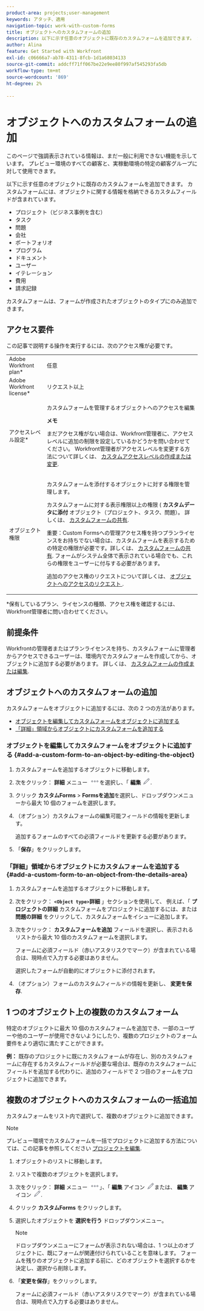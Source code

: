 ```yaml
---
product-area: projects;user-management
keywords: アタッチ、適用
navigation-topic: work-with-custom-forms
title: オブジェクトへのカスタムフォームの追加
description: 以下に示す任意のオブジェクトに既存のカスタムフォームを追加できます。 カスタムフォームには、オブジェクトに関する情報を格納できるカスタムフィールドが含まれています。
author: Alina
feature: Get Started with Workfront
exl-id: c06666a7-ab78-4311-8fcb-1d1a68034133
source-git-commit: addcff71ff067be22e9ee80f997af545293fa5db
workflow-type: tm+mt
source-wordcount: '869'
ht-degree: 2%

---
```


# オブジェクトへのカスタムフォームの追加

<span class="preview">このページで強調表示されている情報は、まだ一般に利用できない機能を示しています。 プレビュー環境のすべての顧客と、実稼動環境の特定の顧客グループに対して使用できます。</span>

以下に示す任意のオブジェクトに既存のカスタムフォームを追加できます。 カスタムフォームには、オブジェクトに関する情報を格納できるカスタムフィールドが含まれています。

* プロジェクト（ビジネス事例を含む）
* タスク
* 問題
* 会社
* ポートフォリオ
* プログラム
* ドキュメント
* ユーザー
* イテレーション
* 費用
* 請求記録

カスタムフォームは、フォームが作成されたオブジェクトのタイプにのみ追加できます。

## アクセス要件

この記事で説明する操作を実行するには、次のアクセス権が必要です。

<table style="table-layout:auto"> 
 <col> 
 <col> 
 <tbody> 
  <tr> 
   <td role="rowheader">Adobe Workfront plan*</td> 
   <td> <p>任意 </p> </td> 
  </tr> 
  <tr> 
   <td role="rowheader">Adobe Workfront license*</td> 
   <td> <p>リクエスト以上</p> </td> 
  </tr> 
  <tr> 
   <td role="rowheader">アクセスレベル設定*</td> 
   <td> <p>カスタムフォームを管理するオブジェクトへのアクセスを編集</p> <p><b>メモ</b></p>

まだアクセス権がない場合は、Workfront管理者に、アクセスレベルに追加の制限を設定しているかどうかを問い合わせてください。 Workfront管理者がアクセスレベルを変更する方法について詳しくは、 <a href="../../administration-and-setup/add-users/configure-and-grant-access/create-modify-access-levels.md" class="MCXref xref">カスタムアクセスレベルの作成または変更</a>.</p> </td>
</tr> 
  <tr> 
   <td role="rowheader">オブジェクト権限</td> 
   <td> <p>カスタムフォームを添付するオブジェクトに対する権限を管理します。</p> <p>カスタムフォームに対する表示権限以上の権限 ( <b>カスタムデータに添付</b> オブジェクト（プロジェクト、タスク、問題）。 詳しくは、 <a href="../../administration-and-setup/customize-workfront/create-manage-custom-forms/share-access-to-a-custom-form.md" class="MCXref xref">カスタムフォームの共有</a>.</p> <p>重要：Custom Formsへの管理アクセス権を持つプランライセンスをお持ちでない場合は、カスタムフォームを表示するための特定の権限が必要です。詳しくは、 <a href="../../administration-and-setup/customize-workfront/create-manage-custom-forms/share-access-to-a-custom-form.md" class="MCXref xref">カスタムフォームの共有</a>. フォームがシステム全体で表示されている場合でも、これらの権限をユーザーに付与する必要があります。 </p> <p>追加のアクセス権のリクエストについて詳しくは、 <a href="../../workfront-basics/grant-and-request-access-to-objects/request-access.md" class="MCXref xref">オブジェクトへのアクセスのリクエスト </a>.</p> </td> 
  </tr> 
 </tbody> 
</table>

&#42;保有しているプラン、ライセンスの種類、アクセス権を確認するには、Workfront管理者に問い合わせてください。

## 前提条件

Workfrontの管理者またはプランライセンスを持ち、カスタムフォームに管理者からアクセスできるユーザーは、環境内でカスタムフォームを作成してから、オブジェクトに追加する必要があります。 詳しくは、 [カスタムフォームの作成または編集](../../administration-and-setup/customize-workfront/create-manage-custom-forms/create-or-edit-a-custom-form.md).

## オブジェクトへのカスタムフォームの追加

カスタムフォームをオブジェクトに追加するには、次の 2 つの方法があります。

* [オブジェクトを編集してカスタムフォームをオブジェクトに追加する](#add-a-custom-form-to-an-object-by-editing-the-object)
* [「詳細」領域からオブジェクトにカスタムフォームを追加する](#add-a-custom-form-to-an-object-from-the-details-area)

### オブジェクトを編集してカスタムフォームをオブジェクトに追加する {#add-a-custom-form-to-an-object-by-editing-the-object}

1. カスタムフォームを追加するオブジェクトに移動します。
1. 次をクリック： **詳細** メニュー ![](assets/more-icon.png)を選択し、「 **編集** ![](assets/edit-icon.png).
1. クリック **カスタムForms** > **Formsを追加**&#x200B;を選択し、ドロップダウンメニューから最大 10 個のフォームを選択します。

1. （オプション）カスタムフォームの編集可能フィールドの情報を更新します。

   追加するフォームのすべての必須フィールドを更新する必要があります。

1. 「**保存**」をクリックします。

### 「詳細」領域からオブジェクトにカスタムフォームを追加する {#add-a-custom-form-to-an-object-from-the-details-area}

1. カスタムフォームを追加するオブジェクトに移動します。
1. 次をクリック： **`<Object type>`詳細** 」セクションを使用して、 例えば、「 **プロジェクトの詳細** カスタムフォームをプロジェクトに追加するには、または **問題の詳細** をクリックして、カスタムフォームをイシューに追加します。
1. 次をクリック： **カスタムフォームを追加** フィールドを選択し、表示されるリストから最大 10 個のカスタムフォームを選択します。

   フォームに必須フィールド（赤いアスタリスクでマーク）が含まれている場合は、現時点で入力する必要はありません。

   選択したフォームが自動的にオブジェクトに添付されます。

1. （オプション）フォームのカスタムフィールドの情報を更新し、 **変更を保存**.

## 1 つのオブジェクト上の複数のカスタムフォーム

特定のオブジェクトに最大 10 個のカスタムフォームを追加でき、一部のユーザーや他のユーザーが使用できないようにしたり、複数のプロジェクトのフォーム要件をより適切に満たすことができます。

**例：** 既存のプロジェクトに既にカスタムフォームが存在し、別のカスタムフォームに存在するカスタムフィールドが必要な場合は、既存のカスタムフォームにフィールドを追加する代わりに、追加のフィールドで 2 つ目のフォームをプロジェクトに追加できます。

## 複数のオブジェクトへのカスタムフォームの一括追加

カスタムフォームをリスト内で選択して、複数のオブジェクトに追加できます。

<!--
drafted for bulk-editing projects. When it releases to Prod for projects, take "in the preview environment" and the yellow tags out. Add additional objects here in the same way when they become available:-->

>[!NOTE]
>
><span class="preview">プレビュー環境でカスタムフォームを一括でプロジェクトに追加する方法については、この記事を参照してください [プロジェクトを編集](../../manage-work/projects/manage-projects/edit-projects.md)</span>.


1. オブジェクトのリストに移動します。
1. リストで複数のオブジェクトを選択します。

1. 次をクリック： **詳細** メニュー ![](assets/more-icon.png)」、「 **編集** アイコン  ![](assets/edit-icon.png)または、 **編集** アイコン ![](assets/edit-icon.png).
1. クリック **カスタムForms** をクリックします。
1. 選択したオブジェクトを **選択を行う** ドロップダウンメニュー。
   >[!NOTE]
   >
   >ドロップダウンメニューにフォームが表示されない場合は、1 つ以上のオブジェクトに、既にフォームが関連付けられていることを意味します。 フォームを残りのオブジェクトに追加する前に、どのオブジェクトを選択するかを決定し、選択から削除します。

1. 「**変更を保存**」をクリックします。

   フォームに必須フィールド（赤いアスタリスクでマーク）が含まれている場合は、現時点で入力する必要はありません。
